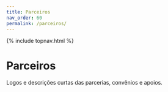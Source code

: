 ```yaml
---
title: Parceiros
nav_order: 60
permalink: /parceiros/
---
```


{% include topnav.html %}

# Parceiros
Logos e descrições curtas das parcerias, convênios e apoios.
